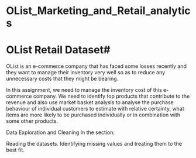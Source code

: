 # OList_Marketing_and_Retail_analytics
# OList Retail Dataset#

OList is an e-commerce company that has faced some losses recently and they want to manage their inventory very well so as to reduce any unnecessary costs that they might be bearing.

In this assignment, we need to manage the inventory cost of this e-commerce company. We need to identify top products that contribute to the revenue and also use market basket analysis to analyse the purchase behaviour of individual customers to estimate with relative certainty, what items are more likely to be purchased individually or in combination with some other products.

Data Exploration and Cleaning
In the section:

Reading the datasets.
Identifying missing values and treating them to the best fit.
